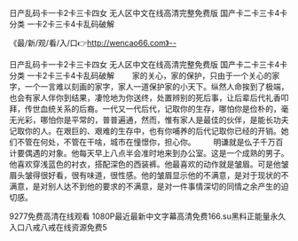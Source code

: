 日产乱码卡一卡2卡三卡四女
无人区中文在线高清完整免费版
国产卡二卡三卡4卡分类
一卡2卡三卡4卡乱码破解


《最/新/观/看/入/口👉http://wencao66.com》--

日产乱码卡一卡2卡三卡四女
无人区中文在线高清完整免费版
国产卡二卡三卡4卡分类
一卡2卡三卡4卡乱码破解
　　家的关心，家的保护，只由于一个关心的家字，一个一言难以刻画的家字，家人一道保护家的小天下。纵然人命挨到了极端，也会有家人伴你到结果，凄怆地为你送终，处置辨别的死后事，让后辈后代礼香叩拜，传世血统关系的后裔。一代又一代后代，记取你的生存，哪怕你是俭朴的，毫无光彩，哪怕你是平常的，普普遍通，然而，惟有家人是最佳的伙伴，是能长功夫记取你的人。在艰巨的、艰难的生存中，也有你哺养的后代记取你已经的开销。她们不管在何处，不管在干啥，城市在憧憬你，担心你。
　　明谦就是仫子千万百计要偶遇的对象。他每天早上八点半会准时地来到办公室。这是一个成熟的男子。他喜欢穿浅蓝色的衬衣，搭配深色的西装裤。他最喜欢的动作就是皱眉。可是他皱眉头皱得很好看，很有味道，很性感。他的皱眉显示他的不满意，是对于现状的不满意，是对别人达不到他的要求的不满意，是对一件事情深切的同情之余产生的迫切感。





9277免费高清在线观看 1080P最近最新中文字幕高清免费166.su黑料正能量永久入口八戒八戒在线资源免费5
